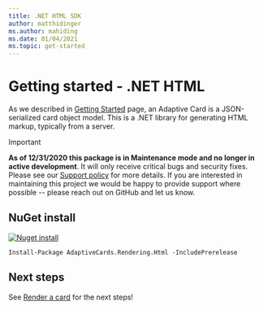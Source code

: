 ```yaml
---
title: .NET HTML SDK
author: matthidinger
ms.author: mahiding
ms.date: 01/04/2021
ms.topic: get-started
---
```


# Getting started - .NET HTML

As we described in [Getting Started](../../../authoring-cards/getting-started.md) page, an Adaptive Card is a JSON-serialized card object model. This is a .NET library for generating HTML markup, typically from a server.

> [!IMPORTANT]
>
> **As of 12/31/2020 this package is in Maintenance mode and no longer in active development**. It will only receive critical bugs and security fixes. Please see our [Support policy](/lifecycle/end-of-support/end-of-support-2020) for more details. If you are interested in maintaining this project we would be happy to provide support where possible -- please reach out on GitHub and let us know.

## NuGet install

[![Nuget install](https://img.shields.io/nuget/vpre/AdaptiveCards.Rendering.Html.svg)](https://www.nuget.org/packages/AdaptiveCards.Rendering.Html)

```console
Install-Package AdaptiveCards.Rendering.Html -IncludePrerelease
```

## Next steps

See [Render a card](render-a-card.md) for the next steps!
